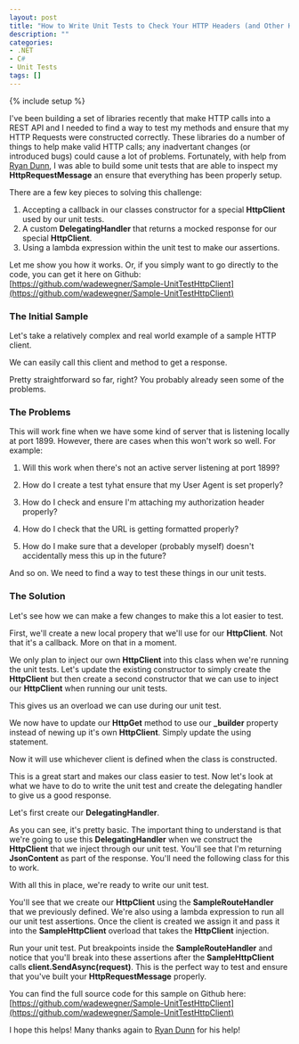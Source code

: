 ```yaml
---
layout: post
title: "How to Write Unit Tests to Check Your HTTP Headers (and Other HTTP Request Stuff) in C#"
description: ""
categories:
- .NET
- C#
- Unit Tests
tags: []
---
```

{% include setup %}

I've been building a set of libraries recently that make HTTP calls into a REST API and I needed to find a way to test my methods and ensure that my HTTP Requests were constructed correctly. These libraries do a number of things to help make valid HTTP calls; any inadvertant changes (or introduced bugs) could cause a lot of problems. Fortunately, with help from [Ryan Dunn](http://twitter.com/dunnry), I was able to build some unit tests that are able to inspect my **HttpRequestMessage** an ensure that everything has been properly setup.

There are a few key pieces to solving this challenge:

1. Accepting a callback in our classes constructor for a special **HttpClient** used by our unit tests.
2. A custom **DelegatingHandler** that returns a mocked response for our special **HttpClient**.
3. Using a lambda expression within the unit test to make our assertions.

Let me show you how it works. Or, if you simply want to go directly to the code, you can get it here on Github: [https://github.com/wadewegner/Sample-UnitTestHttpClient](https://github.com/wadewegner/Sample-UnitTestHttpClient)

### The Initial Sample ###

Let's take a relatively complex and real world example of a sample HTTP client.

<script src="https://gist.github.com/wadewegner/56c2c900a92056757e72.js?file=OrigSampleHttpClient.cs"></script>

We can easily call this client and method to get a response.

<script src="https://gist.github.com/wadewegner/56c2c900a92056757e72.js?file=CallingOurSampleHttpClient.cs"></script>

Pretty straightforward so far, right? You probably already seen some of the problems.

### The Problems ###

This will work fine when we have some kind of server that is listening locally at port 1899. However, there are cases when this won't work so well. For example:

1. Will this work when there's not an active server listening at port 1899?

2. How do I create a test tyhat ensure that my User Agent is set properly?

3. How do I check and ensure I'm attaching my authorization header properly?

4. How do I check that the URL is getting formatted properly?

5. How do I make sure that a developer (probably myself) doesn't accidentally mess this up in the future?

And so on. We need to find a way to test these things in our unit tests.

### The Solution ###

Let's see how we can make a few changes to make this a lot easier to test. 

First, we'll create a new local propery that we'll use for our **HttpClient**. Not that it's a callback. More on that in a moment.

<script src="https://gist.github.com/wadewegner/56c2c900a92056757e72.js?file=HttpClientProperty.cs"></script>

We only plan to inject our own **HttpClient** into this class when we're running the unit tests. Let's update the existing constructor to simply create the **HttpClient** but then create a second constructor that we can use to inject our **HttpClient** when running our unit tests.

<script src="https://gist.github.com/wadewegner/56c2c900a92056757e72.js?file=NewConstructors.cs"></script>

This gives us an overload we can use during our unit test.

We now have to update our **HttpGet** method to use our **_builder** property instead of newing up it's own **HttpClient**. Simply update the using statement.

<script src="https://gist.github.com/wadewegner/56c2c900a92056757e72.js?file=UpdatingOurClientUsingStatement.cs"></script>

Now it will use whichever client is defined when the class is constructed.

This is a great start and makes our class easier to test. Now let's look at what we have to do to write the unit test and create the delegating handler to give us a good response.

Let's first create our **DelegatingHandler**. 

<script src="https://gist.github.com/wadewegner/56c2c900a92056757e72.js?file=SampleRouteHandler.cs"></script>

As you can see, it's pretty basic. The important thing to understand is that we're going to use this **DelegatingHandler** when we construct the **HttpClient** that we inject through our unit test. You'll see that I'm returning **JsonContent** as part of the response. You'll need the following class for this to work.

<script src="https://gist.github.com/wadewegner/56c2c900a92056757e72.js?file=JsonContent.cs"></script>

With all this in place, we're ready to write our unit test.

<script src="https://gist.github.com/wadewegner/56c2c900a92056757e72.js?file=UnitTests.cs"></script>

You'll see that we create our **HttpClient** using the **SampleRouteHandler** that we previously defined. We're also using a lambda expression to run all our unit test assertions. Once the client is created we assign it and pass it into the **SampleHttpClient** overload that takes the **HttpClient** injection.

Run your unit test. Put breakpoints inside the **SampleRouteHandler** and notice that you'll break into these assertions after the **SampleHttpClient** calls **client.SendAsync(request)**. This is the perfect way to test and ensure that you've built your **HttpRequestMessage** properly.

You can find the full source code for this sample on Github here: [https://github.com/wadewegner/Sample-UnitTestHttpClient](https://github.com/wadewegner/Sample-UnitTestHttpClient)

I hope this helps! Many thanks again to [Ryan Dunn](http://twitter.com/dunnry) for his help!
